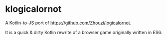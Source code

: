 # klogicalornot
A Kotlin-to-JS port of https://github.com/Zhouzi/logicalornot.

It is a quick & dirty Kotlin rewrite of a browser game originally written in ES6.